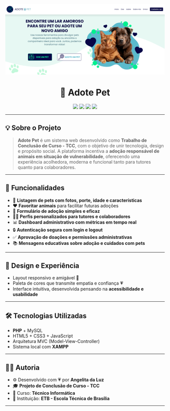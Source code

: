 <img align="center" alt="" src="./img/tela-principal.png">

<h1 align="center">
  🐾 Adote Pet
</h1>

<p align="center">
  <img src="https://img.shields.io/badge/Feito_com-PHP-blue?style=for-the-badge&logo=php" />
  <img src="https://img.shields.io/badge/Responsivo-Sim-ff69b4?style=for-the-badge" />
  <img src="https://img.shields.io/badge/Projeto-TCC-8A2BE2?style=for-the-badge" />
  <img src="https://img.shields.io/badge/Impacto%20Social-%F0%9F%92%96-FFD700?style=for-the-badge" />
</p>

---

## 💡 Sobre o Projeto

> **Adote Pet** é um sistema web desenvolvido como **Trabalho de Conclusão de Curso - TCC**, com o objetivo de unir tecnologia, design e propósito social. A plataforma incentiva a **adoção responsável de animais em situação de vulnerabilidade**, oferecendo uma experiência acolhedora, moderna e funcional tanto para tutores quanto para colaboradores.

---

## 🧠 Funcionalidades

- 🐶 **Listagem de pets com fotos, porte, idade e características**
- ❤️ **Favoritar animais** para facilitar futuras adoções
- 📝 **Formulário de adoção simples e eficaz**
- 🧑‍💻 **Perfis personalizados para tutores e colaboradores**
- 📊 **Dashboard administrativo com métricas em tempo real**
- 🔒 **Autenticação segura com login e logout**
- ✅ **Aprovação de doações e permissões administrativas**
- 📚 **Mensagens educativas sobre adoção e cuidados com pets**

---

## 🎨 Design e Experiência

- Layout responsivo e amigável 🌸
- Paleta de cores que transmite empatia e confiança 💗
- Interface intuitiva, desenvolvida pensando na **acessibilidade e usabilidade**

---

## 🛠️ Tecnologias Utilizadas

- **PHP** + MySQL
- HTML5 + CSS3 + JavaScript
- Arquitetura MVC (Model-View-Controller)
- Sistema local com **XAMPP**

---

## 👩‍🎓 Autoria

- ⚙️ Desenvolvido com 💗 por **Angelita da Luz**
- 🎓 **Projeto de Conclusão de Curso - TCC**
- 📘 Curso: **Técnico Informática**
- 🏫 Instituição: **ETB - Escola Técnica de Brasília**

---
